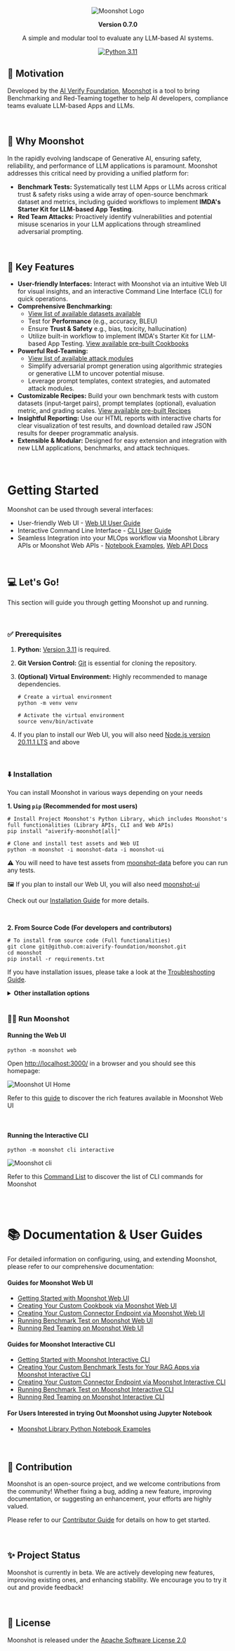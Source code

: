 <div align="center">

![Moonshot Logo](https://github.com/aiverify-foundation/moonshot/raw/main/misc/aiverify-moonshot-logo.png)

**Version 0.7.0**

A simple and modular tool to evaluate any LLM-based AI systems.

[![Python 3.11](https://img.shields.io/badge/python-3.11-green)](https://www.python.org/downloads/release/python-3111/)


</div>

## 🎯 Motivation

Developed by the [AI Verify Foundation](https://aiverifyfoundation.sg/), [Moonshot](https://aiverifyfoundation.sg/project-moonshot/) is a tool to bring Benchmarking and Red-Teaming together to help AI developers, compliance teams evaluate LLM-based Apps and LLMs.

</br>

## 🚀 Why Moonshot

In the rapidly evolving landscape of Generative AI, ensuring safety, reliability, and performance of LLM applications is paramount. Moonshot addresses this critical need by providing a unified platform for:
- <b>Benchmark Tests:</b> Systematically test LLM Apps or LLMs across critical trust & safety risks using a wide array of open-source benchmark dataset and metrics, including guided workflows to implement <b>IMDA's Starter Kit for LLM-based App Testing</b>.
- <b>Red Team Attacks:</b> Proactively identify vulnerabilities and potential misuse scenarios in your LLM applications through streamlined adversarial prompting.

</br>

## 🔑 Key Features

- <b>User-friendly Interfaces:</b> Interact with Moonshot via an intuitive Web UI for visual insights, and an interactive Command Line Interface (CLI) for quick operations.
- <b>Comprehensive Benchmarking:</b>
  - [View list of available datasets available](https://aiverify-foundation.github.io/moonshot/resources/datasets/)
  - Test for <b>Performance</b> (e.g., accuracy, BLEU)
  - Ensure <b>Trust & Safety</b> e.g., bias, toxicity, hallucination)
  - Utilize built-in workflow to implement IMDA's Starter Kit for LLM-based App Testing. [View available pre-built Cookbooks](https://aiverify-foundation.github.io/moonshot/resources/cookbooks/)
- <b>Powerful Red-Teaming:</b>
  - [View list of available attack modules](https://aiverify-foundation.github.io/moonshot/resources/attack_modules/)
  - Simplify adversarial prompt generation using algorithmic strategies or generative LLM to uncover potential misuse.
  - Leverage prompt templates, context strategies, and automated attack modules.
- <b>Customizable Recipes:</b> Build your own benchmark tests with custom datasets (input-target pairs), prompt templates (optional), evaluation metric, and grading scales. [View available pre-built Recipes](https://aiverify-foundation.github.io/moonshot/resources/recipes/)
- <b>Insightful Reporting:</b> Use our HTML reports with interactive charts for clear visualization of test results, and download detailed raw JSON results for deeper programmatic analysis.
- <b>Extensible & Modular:</b> Designed for easy extension and integration with new LLM applications, benchmarks, and attack techniques.

</br>

# Getting Started

Moonshot can be used through several interfaces:
- User-friendly Web UI - [Web UI User Guide](https://aiverify-foundation.github.io/moonshot/user_guide/web_ui/web_ui_guide/)
- Interactive Command Line Interface - [CLI User Guide](https://aiverify-foundation.github.io/moonshot/user_guide/cli/connecting_endpoints/)
- Seamless Integration into your MLOps workflow via Moonshot Library APIs or Moonshot Web APIs - [Notebook Examples](https://github.com/aiverify-foundation/moonshot/tree/main/examples/jupyter-notebook), [Web API Docs](https://aiverify-foundation.github.io/moonshot/api_reference/web_api_swagger/)

</br>

## 💻 Let's Go!

This section will guide you through getting Moonshot up and running.

</br>

### ✅ Prerequisites
1. <b>Python:</b> [Version 3.11](https://www.python.org/downloads/) is required. 

2. <b>Git Version Control:</b> [Git](https://github.com/git-guides/install-git) is essential for cloning the repository.

3. <b>(Optional) Virtual Environment:</b> Highly recommended to manage dependencies.

    ```
    # Create a virtual environment
    python -m venv venv

    # Activate the virtual environment
    source venv/bin/activate
    ```
4. If you plan to install our Web UI, you will also need [Node.js version 20.11.1 LTS](https://nodejs.org/en/blog/release/v20.11.1) and above
</br>

### ⬇️ Installation

You can install Moonshot in various ways depending on your needs

<b>1. Using `pip` (Recommended for most users)</b>

```
# Install Project Moonshot's Python Library, which includes Moonshot's full functionalities (Library APIs, CLI and Web APIs)
pip install "aiverify-moonshot[all]"

# Clone and install test assets and Web UI
python -m moonshot -i moonshot-data -i moonshot-ui
```
⚠️ You will need to have test assets from [moonshot-data](https://github.com/aiverify-foundation/moonshot-data) before you can run any tests.

🖼️ If you plan to install our Web UI, you will also need [moonshot-ui](https://github.com/aiverify-foundation/moonshot-ui)

Check out our [Installation Guide](https://aiverify-foundation.github.io/moonshot/getting_started/quick_install/) for more details.

</br>

<b>2. From Source Code (For developers and contributors)</b>

```
# To install from source code (Full functionalities)
git clone git@github.com:aiverify-foundation/moonshot.git
cd moonshot
pip install -r requirements.txt
```
If you have installation issues, please take a look at the [Troubleshooting Guide](https://aiverify-foundation.github.io/moonshot/faq/).
<details>
<summary><b>Other installation options</b></summary>
Here's a summary of other installation commands available:

```
# To install Moonshot library APIs only
pip install aiverify-moonshot

# To install Moonshot library APIs and Web APIs only
pip install "aiverify-moonshot[web-api]"

# To install Moonshot library APIs and CLI only
pip install "aiverify-moonshot[cli]"
```
Check out our [Installation Guide](https://aiverify-foundation.github.io/moonshot/getting_started/quick_install/) for more details.
</details>

</br>

### 🏃‍♀️ Run Moonshot

#### Running the Web UI
```
python -m moonshot web
```
Open [http://localhost:3000/](http://localhost:3000/) in a browser and you should see this homepage:

![Moonshot UI Home](https://github.com/aiverify-foundation/moonshot/raw/main/misc/ui-homepage.png)

Refer to this [guide](https://aiverify-foundation.github.io/moonshot/user_guide/web_ui/moonshot_interface/homepage/) to discover the rich features available in Moonshot Web UI

</br>

#### Running the Interactive CLI
```
python -m moonshot cli interactive
```
![Moonshot cli](https://github.com/aiverify-foundation/moonshot/raw/main/misc/cli-homepage.png)

Refer to this [Command List](https://aiverify-foundation.github.io/moonshot/user_guide/cli/cli_command_list/) to discover the list of CLI commands for Moonshot

</br></br>

# 📚 Documentation & User Guides

For detailed information on configuring, using, and extending Moonshot, please refer to our comprehensive documentation:

#### Guides for Moonshot Web UI
- [Getting Started with Moonshot Web UI](https://aiverify-foundation.github.io/moonshot/user_guide/web_ui/web_ui_guide/)
- [Creating Your Custom Cookbook via Moonshot Web UI](https://aiverify-foundation.github.io/moonshot/tutorial/web-ui/create_cookbook/)
- [Creating Your Custom Connector Endpoint via Moonshot Web UI](https://aiverify-foundation.github.io/moonshot/tutorial/web-ui/create_endpoint/)
- [Running Benchmark Test on Moonshot Web UI](https://aiverify-foundation.github.io/moonshot/getting_started/first_test/)
- [Running Red Teaming on Moonshot Web UI](https://aiverify-foundation.github.io/moonshot/tutorial/web-ui/redteam/)

#### Guides for Moonshot Interactive CLI
- [Getting Started with Moonshot Interactive CLI](https://aiverify-foundation.github.io/moonshot/user_guide/cli/connecting_endpoints/)
- [Creating Your Custom Benchmark Tests for Your RAG Apps via Moonshot Interactive CLI](https://aiverify-foundation.github.io/moonshot/tutorial/cli/create_benchmark_tests/)
- [Creating Your Custom Connector Endpoint via Moonshot Interactive CLI](https://aiverify-foundation.github.io/moonshot/tutorial/cli/create_endpoint/)
- [Running Benchmark Test on Moonshot Interactive CLI](https://aiverify-foundation.github.io/moonshot/tutorial/cli/run_benchmark_tests/)
- [Running Red Teaming on Moonshot Interactive CLI](https://aiverify-foundation.github.io/moonshot/tutorial/cli/run_red_teaming/)

#### For Users Interested in trying Out Moonshot using Jupyter Notebook
- [Moonshot Library Python Notebook Examples](https://github.com/aiverify-foundation/moonshot/tree/main/examples/jupyter-notebook)

#### 

</br>

## 🤝 Contribution

Moonshot is an open-source project, and we welcome contributions from the community! Whether fixing a bug, adding a new feature, improving documentation, or suggesting an enhancement, your efforts are highly valued.

Please refer to our [Contributor Guide](https://aiverify-foundation.github.io/moonshot/contributing/) for details on how to get started.

</br>

## ✨ Project Status

Moonshot is currently in beta. We are actively developing new features, improving existing ones, and enhancing stability. We encourage you to try it out and provide feedback!

</br>

## 📜 License

Moonshot is released under the [Apache Software License 2.0](https://www.apache.org/licenses/LICENSE-2.0.txt)

</br>
